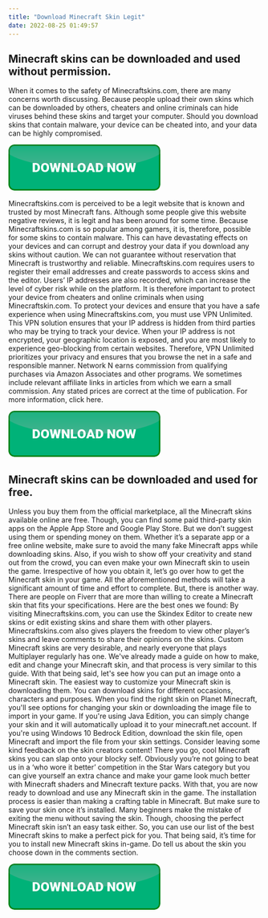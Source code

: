 ```yaml
---
title: "Download Minecraft Skin Legit"
date: 2022-08-25 01:49:57
---
```


## Minecraft skins can be downloaded and used without permission.

When it comes to the safety of Minecraftskins.com, there are many concerns worth discussing. Because people upload their own skins which can be downloaded by others, cheaters and online criminals can hide viruses behind these skins and target your computer. Should you download skins that contain malware, your device can be cheated into, and your data can be highly compromised.

[![button](https://github.com/minecraftbay/minecraftbay.github.io/blob/main/dlbutton.png?raw=true)](https://minecraftsync.com/download-minecraft-skin)


Minecraftskins.com is perceived to be a legit website that is known and trusted by most Minecraft fans. Although some people give this website negative reviews, it is legit and has been around for some time. Because Minecraftskins.com is so popular among gamers, it is, therefore, possible for some skins to contain malware. This can have devastating effects on your devices and can corrupt and destroy your data if you download any skins without caution. We can not guarantee without reservation that Minecraft is trustworthy and reliable.
Minecraftskins.com requires users to register their email addresses and create passwords to access skins and the editor. Users’ IP addresses are also recorded, which can increase the level of cyber risk while on the platform. It is therefore important to protect your device from cheaters and online criminals when using Minecraftskin.com.
To protect your devices and ensure that you have a safe experience when using Minecraftskins.com, you must use VPN Unlimited. This VPN solution ensures that your IP address is hidden from third parties who may be trying to track your device. When your IP address is not encrypted, your geographic location is exposed, and you are most likely to experience geo-blocking from certain websites. Therefore, VPN Unlimited prioritizes your privacy and ensures that you browse the net in a safe and responsible manner.
Network N earns commission from qualifying purchases via Amazon Associates and other programs. We sometimes include relevant affiliate links in articles from which we earn a small commission. Any stated prices are correct at the time of publication. For more information, click here.

[![button](https://github.com/minecraftbay/minecraftbay.github.io/blob/main/dlbutton.png?raw=true)](https://minecraftsync.com/download-minecraft-skin)



## Minecraft skins can be downloaded and used for free.

Unless you buy them from the official marketplace, all the Minecraft skins available online are free. Though, you can find some paid third-party skin apps on the Apple App Store and Google Play Store. But we don’t suggest using them or spending money on them.
Whether it’s a separate app or a free online website, make sure to avoid the many fake Minecraft apps while downloading skins. Also, if you wish to show off your creativity and stand out from the crowd, you can even make your own Minecraft skin to usein the game. Irrespective of how you obtain it, let’s go over how to get the Minecraft skin in your game.
All the aforementioned methods will take a significant amount of time and effort to complete. But, there is another way. There are people on Fiverr that are more than willing to create a Minecraft skin that fits your specifications. Here are the best ones we found:
By visiting Minecraftskins.com, you can use the Skindex Editor to create new skins or edit existing skins and share them with other players. Minecraftskins.com also gives players the freedom to view other player’s skins and leave comments to share their opinions on the skins.
Custom Minecraft skins are very desirable, and nearly everyone that plays Multiplayer regularly has one. We've already made a guide on how to make, edit and change your Minecraft skin, and that process is very similar to this guide. With that being said, let's see how you can put an image onto a Minecraft skin.
The easiest way to customize your Minecraft skin is downloading them. You can download skins for different occasions, characters and purposes. When you find the right skin on Planet Minecraft, you'll see options for changing your skin or downloading the image file to import in your game. If you're using Java Edition, you can simply change your skin and it will automatically upload it to your minecraft.net account. If you're using Windows 10 Bedrock Edition, download the skin file, open Minecraft and import the file from your skin settings. Consider leaving some kind feedback on the skin creators content!
There you go, cool Minecraft skins you can slap onto your blocky self. Obviously you’re not going to beat us in a ‘who wore it better’ competition in the Star Wars category but you can give yourself an extra chance and make your game look much better with Minecraft shaders and Minecraft texture packs.
With that, you are now ready to download and use any Minecraft skin in the game. The installation process is easier than making a crafting table in Minecraft. But make sure to save your skin once it’s installed. Many beginners make the mistake of exiting the menu without saving the skin. Though, choosing the perfect Minecraft skin isn’t an easy task either. So, you can use our list of the best Minecraft skins to make a perfect pick for you. That being said, it’s time for you to install new Minecraft skins in-game. Do tell us about the skin you choose down in the comments section.


[![button](https://github.com/minecraftbay/minecraftbay.github.io/blob/main/dlbutton.png?raw=true)](https://minecraftsync.com/download-minecraft-skin)